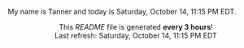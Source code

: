 My name is Tanner and today is Saturday, October 14, 11:15 PM EDT.

<p align="center">This <i>README</i> file is generated <b>every 3 hours</b>!</br>Last refresh: Saturday, October 14, 11:15 PM EDT<br /></p>
